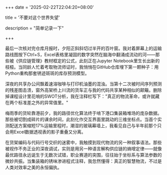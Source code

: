 +++
date = '2025-02-22T22:04:20+08:00'

title = '不要对这个世界失望'

description = "简单记录一下"

+++

最后一次核对完仓库月报时，夕阳正斜斜切过半开的百叶窗。我对着屏幕上的运输路线图按下Ctrl+S，Excel表格里凝固的数字突然在脑海中翻涌成流动的河——那些被《供应链管理》教材框定的公式，此刻正在Jupyter Notebook里生长出新的枝桠。当同龄人忙着考取物流师证时，我悄悄在GitHub仓库埋下第一颗种子：用Python重构那套锈迹斑斑的库存预测模型。

深夜的共享办公间飘着速溶咖啡与打印机油墨的混浊。当第十二次被时间序列预测的残差图击溃，窗外高架桥上川流的货车正与我的代码共享某种相似的颠簸。删除掉课程设计里花哨的SWOT分析，我在注释栏写下："真正的物流革命，或许就藏在两个标准差之外的异常值里。"

梅雨季的货轮靠港前夕，我的路径优化算法终于啃下港口集装箱堆场的庞杂数据。那些被切割成碎片的课余时间，此刻化作交互界面里跳动的三维坐标点。当首个实测配送方案缩短17%运输里程时，潮湿的玻璃幕墙上，我看见自己与半年前那个只会用Excel数据透视表的影子重叠又分离。

在货架编码与代码行号交织的迷雾中，我触摸到现代物流的另一种叙事语法。那些被视作不务正业的深夜调试，实则是用另一种语言解构供应链的熵增定律——就像最优路径永远诞生于无数次试错，职业赛道的突围，往往始于坐标系与算法参数的微妙共振。当集装箱的锈味渗进程式注释，我忽然懂得：真正的智慧物流，不过是人类对效率之美的永恒偏执。
